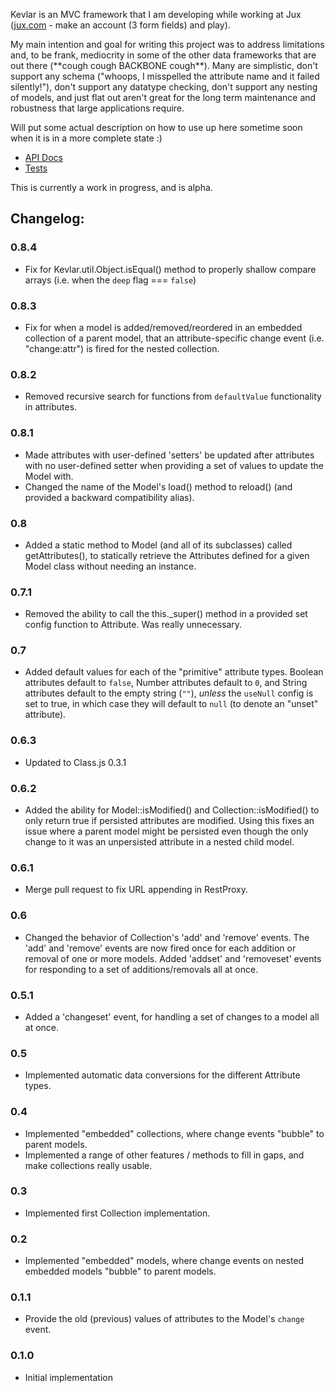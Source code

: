 Kevlar is an MVC framework that I am developing while working at Jux (<a href="http://jux.com" target="_blank">jux.com</a> - make an account (3 form fields) and play).

My main intention and goal for writing this project was to address limitations and, to be frank, mediocrity in some of the other data frameworks that are out there (\*\*cough cough BACKBONE cough\*\*).  Many are simplistic, don't support any schema ("whoops, I misspelled the attribute name and it failed silently!"), don't support any datatype checking, don't support any nesting of models, and just flat out aren't great for the long term maintenance and robustness that large applications require.

Will put some actual description on how to use up here sometime soon when it is in a more complete state :)

* <a href="http://gregjacobs.github.com/Kevlar.js/docs/" target="_blank">API Docs</a>
* <a href="http://gregjacobs.github.com/Kevlar.js/tests/" target="_blank">Tests</a>

This is currently a work in progress, and is alpha.

## Changelog:

### 0.8.4

* Fix for Kevlar.util.Object.isEqual() method to properly shallow compare arrays (i.e. when the `deep` flag === `false`)

### 0.8.3

* Fix for when a model is added/removed/reordered in an embedded collection of a parent model, that an attribute-specific change event (i.e. "change:attr") is fired for the nested collection.

### 0.8.2

* Removed recursive search for functions from `defaultValue` functionality in attributes.

### 0.8.1

* Made attributes with user-defined 'setters' be updated after attributes with no user-defined setter when providing a set of values to update the Model with.
* Changed the name of the Model's load() method to reload() (and provided a backward compatibility alias).

### 0.8

* Added a static method to Model (and all of its subclasses) called getAttributes(), to statically retrieve the Attributes defined for a given Model class without needing an instance.

### 0.7.1

* Removed the ability to call the this.\_super() method in a provided set config function to Attribute. Was really unnecessary.

### 0.7

* Added default values for each of the "primitive" attribute types. Boolean attributes default to `false`, Number attributes default to `0`, and String attributes default to the empty string (`""`), *unless* the `useNull` config is set to true, in which case they will default to `null` (to denote an "unset" attribute).

### 0.6.3

* Updated to Class.js 0.3.1

### 0.6.2

* Added the ability for Model::isModified() and Collection::isModified() to only return true if persisted attributes are modified. Using this fixes an issue where a parent model might be persisted even though the only change to it was an unpersisted attribute in a nested child model.

### 0.6.1

* Merge pull request to fix URL appending in RestProxy.

### 0.6

* Changed the behavior of Collection's 'add' and 'remove' events. The 'add' and 'remove' events are now fired once for each addition or removal of one or more models. Added 'addset' and 'removeset' events for responding to a set of additions/removals all at once.

### 0.5.1

* Added a 'changeset' event, for handling a set of changes to a model all at once.

### 0.5

* Implemented automatic data conversions for the different Attribute types.

### 0.4

* Implemented "embedded" collections, where change events "bubble" to parent models. 
* Implemented a range of other features / methods to fill in gaps, and make collections really usable.

### 0.3

* Implemented first Collection implementation.

### 0.2

* Implemented "embedded" models, where change events on nested embedded models "bubble" to parent models.

### 0.1.1

* Provide the old (previous) values of attributes to the Model's `change` event.

### 0.1.0

* Initial implementation
